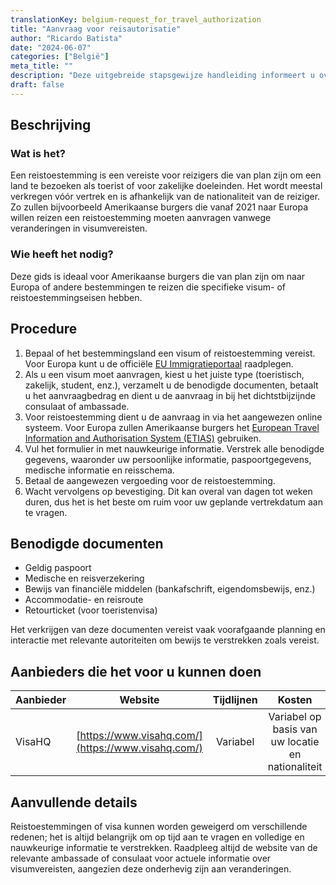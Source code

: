 ```yaml
---
translationKey: belgium-request_for_travel_authorization
title: "Aanvraag voor reisautorisatie"
author: "Ricardo Batista"
date: "2024-06-07"
categories: ["België"]
meta_title: ""
description: "Deze uitgebreide stapsgewijze handleiding informeert u over hoe u een reisautorisatie kunt aanvragen. Ideaal voor reizigers die van plan zijn een reis naar Europa of een andere plaats te maken die reisautorisatie vereist."
draft: false
---
```


## Beschrijving
### Wat is het?
Een reistoestemming is een vereiste voor reizigers die van plan zijn om een land te bezoeken als toerist of voor zakelijke doeleinden. Het wordt meestal verkregen vóór vertrek en is afhankelijk van de nationaliteit van de reiziger. Zo zullen bijvoorbeeld Amerikaanse burgers die vanaf 2021 naar Europa willen reizen een reistoestemming moeten aanvragen vanwege veranderingen in visumvereisten.

### Wie heeft het nodig?
Deze gids is ideaal voor Amerikaanse burgers die van plan zijn om naar Europa of andere bestemmingen te reizen die specifieke visum- of reistoestemmingseisen hebben.

## Procedure
1. Bepaal of het bestemmingsland een visum of reistoestemming vereist. Voor Europa kunt u de officiële [EU Immigratieportaal](https://ec.europa.eu/immigration/) raadplegen.
2. Als u een visum moet aanvragen, kiest u het juiste type (toeristisch, zakelijk, student, enz.), verzamelt u de benodigde documenten, betaalt u het aanvraagbedrag en dient u de aanvraag in bij het dichtstbijzijnde consulaat of ambassade.
3. Voor reistoestemming dient u de aanvraag in via het aangewezen online systeem. Voor Europa zullen Amerikaanse burgers het [European Travel Information and Authorisation System (ETIAS)](https://www.etiasvisa.com/etias-requirements/americans) gebruiken.
4. Vul het formulier in met nauwkeurige informatie. Verstrek alle benodigde gegevens, waaronder uw persoonlijke informatie, paspoortgegevens, medische informatie en reisschema.
5. Betaal de aangewezen vergoeding voor de reistoestemming.
6. Wacht vervolgens op bevestiging. Dit kan overal van dagen tot weken duren, dus het is het beste om ruim voor uw geplande vertrekdatum aan te vragen.

## Benodigde documenten
- Geldig paspoort
- Medische en reisverzekering
- Bewijs van financiële middelen (bankafschrift, eigendomsbewijs, enz.)
- Accommodatie- en reisroute
- Retourticket (voor toeristenvisa)

Het verkrijgen van deze documenten vereist vaak voorafgaande planning en interactie met relevante autoriteiten om bewijs te verstrekken zoals vereist.

## Aanbieders die het voor u kunnen doen

| Aanbieder          |     Website     |     Tijdlijnen    |       Kosten      |
| --------------- | --------------- |  :-------------: | :-------------: |
| VisaHQ      |  [https://www.visahq.com/](https://www.visahq.com/)      |      Variabel      | Variabel op basis van uw locatie en nationaliteit       |

## Aanvullende details
Reistoestemmingen of visa kunnen worden geweigerd om verschillende redenen; het is altijd belangrijk om op tijd aan te vragen en volledige en nauwkeurige informatie te verstrekken. Raadpleeg altijd de website van de relevante ambassade of consulaat voor actuele informatie over visumvereisten, aangezien deze onderhevig zijn aan veranderingen.